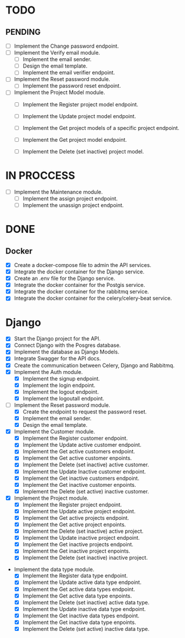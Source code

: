 # TODO

## PENDING
- [ ] Implement the Change password endpoint.
- [ ] Implement the Verify email module.
    - [ ] Implement the email sender.
    - [ ] Design the email template.
    - [ ] Implement the email verifier endpoint.
- [ ] Implement the Reset password module.
    - [ ] Implement the password reset endpoint.
- [ ] Implement the Project Model module.
    - [ ] Implement the Register project model endpoint.
    - [ ] Implement the Update project model endpoint.
    - [ ] Implement the Get project models of a specific project endpoint.
    - [ ] Implement the Get project model endpoint.
    - [ ] Implement the Delete (set inactive) project model.



# IN PROCCESS

- [ ] Implement the Maintenance module.
    - [ ] Implement the assign project endpoint.
    - [ ] Implement the unassign project endpoint.

# DONE

## Docker
- [x] Create a docker-compose file to admin the API services.
- [x] Integrate the docker container for the Django service.
- [x] Create an .env file for the Django service.
- [x] Integrate the docker container for the Postgis service.
- [x] Integrate the docker container for the rabbitmq service.
- [x] Integrate the docker container for the celery/celery-beat service.

# Django
- [x] Start the Django project for the API.
- [x] Connect Django with the Posgres database.
- [x] Implement the database as Django Models.
- [x] Integrate Swagger for the API docs.
- [x] Create the communication between Celery, Django and Rabbitmq.
- [x] Implement the Auth module.
    - [x] Implement the signup endpoint.
    - [x] Implement the login endpoint.
    - [x] Implement the logout endpoint.
    - [x] Implement the logoutall endpoint.
- [ ] Implement the Reset password module.
    - [x] Create the endpoint to request the password reset.
    - [x] Implement the email sender.
    - [x] Design the email template.
- [x] Implement the Customer module.
    - [x] Implement the Register customer endpoint.
    - [x] Implement the Update active customer endpoint.
    - [x] Implement the Get active customers endpoint.
    - [x] Implement the Get active customer enpoints.
    - [x] Implement the Delete (set inactive) active customer.
    - [x] Implement the Update Inactive customer endpoint.
    - [x] Implement the Get inactive customers endpoint.
    - [x] Implement the Get inactive customer enpoints.
    - [x] Implement the Delete (set active) inactive customer.
- [x] Implement the Project module.
    - [x] Implement the Register project endpoint.
    - [x] Implement the Update active project endpoint.
    - [x] Implement the Get active projects endpoint.
    - [x] Implement the Get active project enpoints.
    - [x] Implement the Delete (set inactive) active project.
    - [x] Implement the Update inactive project endpoint.
    - [x] Implement the Get inactive projects endpoint.
    - [x] Implement the Get inactive project enpoints.
    - [x] Implement the Delete (set inactive) inactive project.
- Implement the data type module.
    - [x] Implement the Register data type endpoint.
    - [x] Implement the Update active data type endpoint.
    - [x] Implement the Get active data types endpoint.
    - [x] Implement the Get active data type enpoints.
    - [x] Implement the Delete (set inactive) active data type.
    - [x] Implement the Update inactive data type endpoint.
    - [x] Implement the Get inactive data types endpoint.
    - [x] Implement the Get inactive data type enpoints.
    - [x] Implement the Delete (set active) inactive data type.
